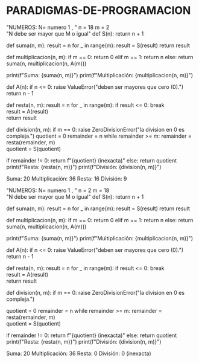 # PARADIGMAS-DE-PROGRAMACION
"NUMEROS: N= numero 1 ,  "
n = 18
m = 2      
"N debe ser mayor que M o igual"
def S(n):
    return n + 1

def suma(n, m):
    result = n
    for _ in range(m):
        result = S(result)
    return result

def multiplicacion(n, m):
    if m == 0:
        return 0
    elif m == 1:
        return n
    else:
        return suma(n, multiplicacion(n, A(m)))  

print(f"Suma: {suma(n, m)}")
print(f"Multiplicación: {multiplicacion(n, m)}")


def A(n):
    if n <= 0:
        raise ValueError("deben ser mayores que cero (0).")
    return n - 1
    
def resta(n, m):
    result = n
    for _ in range(m):
        if result <= 0: 
            break  
        result = A(result)  
    return result

def division(n, m):
    if m == 0:
        raise ZeroDivisionError("la division en 0 es compleja.")
  quotient = 0
    remainder = n
    while remainder >= m:
        remainder = resta(remainder, m)  
        quotient = S(quotient)

  if remainder != 0:
        return f"{quotient} (inexacta)"
    else:
        return quotient
print(f"Resta: {resta(n, m)}")
print(f"División: {division(n, m)}")

Suma: 20
Multiplicación: 36
Resta: 16
División: 9

"NUMEROS: N= numero 1 ,  "
n = 2
m = 18      
"N debe ser mayor que M o igual"
def S(n):
    return n + 1

def suma(n, m):
    result = n
    for _ in range(m):
        result = S(result)
    return result

def multiplicacion(n, m):
    if m == 0:
        return 0
    elif m == 1:
        return n
    else:
        return suma(n, multiplicacion(n, A(m)))  

print(f"Suma: {suma(n, m)}")
print(f"Multiplicación: {multiplicacion(n, m)}")


def A(n):
    if n <= 0:
        raise ValueError("deben ser mayores que cero (0).")
    return n - 1
    
def resta(n, m):
    result = n
    for _ in range(m):
        if result <= 0: 
            break  
        result = A(result)  
    return result

def division(n, m):
    if m == 0:
        raise ZeroDivisionError("la division en 0 es compleja.")

  quotient = 0
    remainder = n
    while remainder >= m:
        remainder = resta(remainder, m)  
        quotient = S(quotient)

  if remainder != 0:
        return f"{quotient} (inexacta)"
    else:
        return quotient
print(f"Resta: {resta(n, m)}")
print(f"División: {division(n, m)}")

Suma: 20
Multiplicación: 36
Resta: 0
División: 0 (inexacta)

